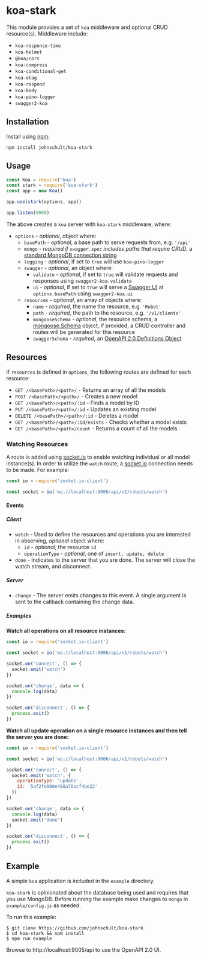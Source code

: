 # koa-stark

This module provides a set of `koa` middleware and optional CRUD resource(s). Middleware include:

* `koa-response-time`
* `koa-helmet`
* `@koa/cors`
* `koa-compress`
* `koa-conditional-get`
* `koa-etag`
* `koa-respond`
* `koa-body`
* `koa-pino-logger`
* `swagger2-koa`

## Installation

Install using [npm](https://www.npmjs.org/):

```
npm install johnschult/koa-stark
```

## Usage

```javascript
const Koa = require('koa')
const stark = require('koa-stark')
const app = new Koa()

app.use(stark(options, app))

app.listen(9000)
```

The above creates a `koa` server with `koa-stark` middleware, where:

* `options` - _optional_, object where:
  * `basePath` - _optional_, a base path to serve requests from, e.g. `'/api'`
  * `mongo` - _required if `swagger.spec` includes paths that require CRUD_, a [standard MongoDB connection string](https://docs.mongodb.com/manual/reference/connection-string/#standard-connection-string-format)
  * `logging` - _optional_, if set to `true` will use `koa-pino-logger`
  * `swagger` - _optional_, an object where:
    * `validate` - _optional_, if set to `true` will validate requests and responses using `swagger2-koa.validate`
    * `ui` - _optional_, if set to `true` will serve a [Swagger UI](https://swagger.io/swagger-ui/) at `options.basePath` using `swagger2-koa.ui`
  * `resources` - _optional_, an array of objects where:
    * `name` - _required_, the name the resource, e.g. `'Robot'`
    * `path` - _required_, the path to the resource, e.g. `'/v1/clients'`
    * `mongooseSchema` - _optional_, the resource schema, a [mongoose.Schema](http://mongoosejs.com/docs/api.html#schema_Schema) object, if provided, a CRUD controller and routes will be generated for this resource
    * `swaggerSchema` - _required_, an [OpenAPI 2.0 Definitions Object](https://github.com/OAI/OpenAPI-Specification/blob/master/versions/2.0.md#definitions-object)

## Resources

If `resources` is defined in `options`, the following routes are defined for each resource:

* `GET /<basePath>/<path>/` - Returns an array of all the models
* `POST /<basePath>/<path>/` - Creates a new model
* `GET /<basePath>/<path>/:id` - Finds a model by ID
* `PUT /<basePath>/<path>/:id` - Updates an existing model
* `DELETE /<basePath>/<path>/:id` - Deletes a model
* `GET /<basePath>/<path>/:id/exists` - Checks whether a model exists
* `GET /<basePath>/<path>/count` - Returns a count of all the models

### Watching Resources

A route is added using [socket.io](http://socket.io) to enable watching individual or all
model instance(s). In order to utilize the `watch` route, a [socket.io](http://socket.io) connection needs
to be made. For example:

```javascript
const io = require('socket.io-client')

const socket = io('ws://localhost:9006/api/v1/robots/watch')
```

#### Events

##### Client

* `watch` - Used to define the resources and operations you are interested
  in observing, _optional_ object where:
  * `id` - _optional_, the resource `id`
  * `operationType` - _optional_, one of `insert, update, delete`
* `done` - Indicates to the server that you are done. The server will close the
  watch stream, and disconnect.

##### Server

* `change` - The server emits changes to this event. A single argument is sent to the callback containing
  the change data.

##### Examples

**Watch all operations on all resource instances:**

```javascript
const io = require('socket.io-client')

const socket = io('ws://localhost:9006/api/v1/robots/watch')

socket.on('connect', () => {
  socket.emit('watch')
})

socket.on('change', data => {
  console.log(data)
})

socket.on('disconnect', () => {
  process.exit()
})
```

**Watch all update operation on a single resource instances and then tell the server you are done:**

```javascript
const io = require('socket.io-client')

const socket = io('ws://localhost:9006/api/v1/robots/watch')

socket.on('connect', () => {
  socket.emit('watch', {
    operationType: 'update',
    id: '5af2fe000e488a70acf4be22'
  })
})

socket.on('change', data => {
  console.log(data)
  socket.emit('done')
})

socket.on('disconnect', () => {
  process.exit()
})
```

## Example

A simple `koa` application is included in the `example` directory.

`koa-stark` is opinionated about the database being used and requires that you use MongoDB. Before running the example make changes to `mongo` in `example/config.js` as needed.

To run this example:

```shell
$ git clone https://github.com/johnschult/koa-stark
$ cd koa-stark && npm install
$ npm run example
```

Browse to http://localhost:9005/api to use the OpenAPI 2.0 UI.
